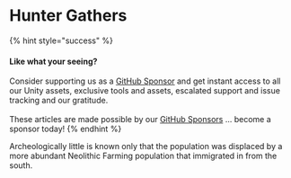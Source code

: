 # Hunter Gathers

{% hint style="success" %}
#### Like what your seeing?

Consider supporting us as a [GitHub Sponsor](../../../../../company/concepts/become-a-sponsor.md) and get instant access to all our Unity assets, exclusive tools and assets, escalated support and issue tracking and our gratitude.\
\
These articles are made possible by our [GitHub Sponsors](https://github.com/sponsors/heathen-engineering) ... become a sponsor today!
{% endhint %}

Archeologically little is known only that the population was displaced by a more abundant Neolithic Farming population that immigrated in from the south.
